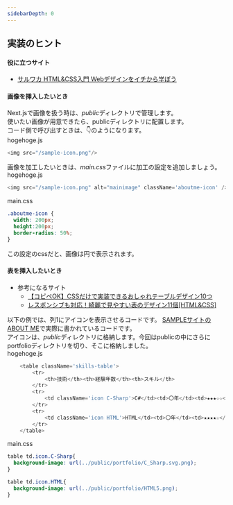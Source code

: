 ```yaml
---
sidebarDepth: 0
---
```

## 実装のヒント
#### 役に立つサイト
+ [サルワカ HTML&CSS入門 Webデザインをイチから学ぼう](https://saruwakakun.com/html-css/basic)
#### 画像を挿入したいとき
Next.jsで画像を扱う時は、*public*ディレクトリで管理します。  
使いたい画像が用意できたら、publicディレクトリに配置します。  
コード側で呼び出すときは、👇のようになります。  
hogehoge.js
``` javascript
<img src="/sample-icon.png"/>
```

画像を加工したいときは、*main.css*ファイルに加工の設定を追加しましょう。  
hogehoge.js
```javascript
<img src="/sample-icon.png" alt="mainimage" className='aboutme-icon' />
```
main.css
```css
.aboutme-icon {
  width: 200px;
  height:200px;
  border-radius: 50%;
}
```
この設定のcssだと、画像は円で表示されます。  

#### 表を挿入したいとき
+ 参考になるサイト  
  - [【コピペOK】CSSだけで実装できるおしゃれテーブルデザイン10つ](https://webliker.info/75964/)
  - [レスポンシブも対応！綺麗で見やすい表のデザイン11個[HTML&CSS]](https://pecopla.net/web-column/table-design)  

以下の例では、列1にアイコンを表示させるコードです。
[SAMPLEサイトのABOUT ME](https://its-atd-portfolio.azurewebsites.net/contents/aboutme/)で実際に書かれているコードです。  
アイコンは、*public*ディレクトリに格納します。今回はpublicの中にさらにportfolioディレクトリを切り、そこに格納しました。  
hogehoge.js
```javascript
    <table className='skills-table'>
        <tr>
            <th>技術</th><th>経験年数</th><th>スキル</th>
        </tr>
        <tr>
            <td className='icon C-Sharp'>C#</td><td>〇年</td><td>★★★☆☆</td>
        </tr>
        <tr>
            <td className='icon HTML'>HTML</td><td>〇年</td><td>★★★★☆</td>
        </tr>
    </table>
```
main.css
```css
table td.icon.C-Sharp{
  background-image: url(../public/portfolio/C_Sharp.svg.png);
}

table td.icon.HTML{
  background-image: url(../public/portfolio/HTML5.png);
}
```



